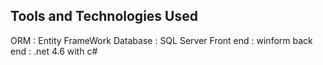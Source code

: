 ## Tools and Technologies Used
ORM : Entity FrameWork
Database : SQL Server
Front end : winform
back end : .net 4.6 with c#

